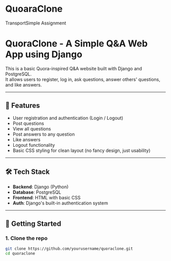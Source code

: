 # QuoaraClone
TransportSimple  Assignment
# QuoraClone - A Simple Q&A Web App using Django

This is a basic Quora-inspired Q&A website built with Django and PostgreSQL.  
It allows users to register, log in, ask questions, answer others' questions, and like answers.

---

## 🔧 Features

- User registration and authentication (Login / Logout)
- Post questions
- View all questions
- Post answers to any question
- Like answers
- Logout functionality
- Basic CSS styling for clean layout (no fancy design, just usability)

---

## 🛠 Tech Stack

- **Backend**: Django (Python)
- **Database**: PostgreSQL
- **Frontend**: HTML with basic CSS
- **Auth**: Django's built-in authentication system

---

## 🚀 Getting Started

### 1. Clone the repo

```bash
git clone https://github.com/yourusername/quoraclone.git
cd quoraclone
